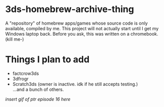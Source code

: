 # 3ds-homebrew-archive-thing
A "repository" of homebrew apps/games whose source code is only available, compiled by me. This project will not actually start until I get my Windows laptop back. Before you ask, this was written on a chromebook. (kill me-)

# Things I plan to add
* factcrow3ds
* 3dfrogr
* Scratch3ds (owner is inactive. idk if he still accepts testing.) <br>
...and a bunch of others.

*insert gif of ptr episode 16 here*
